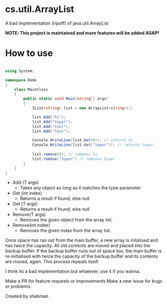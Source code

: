 # cs.util.ArrayList
A bad implementation (ripoff) of java.util.ArrayList

**NOTE: This project is maintained and more features will be added ASAP!**

# How to use


```cs

using System;

namespace Demo
{
    class MainClass
    {
        public static void Main(string[] args)
        {
            IList<string> list = new ArrayList<string>();

            list.Add("hi");
            list.Add("Super");
            list.Add("Cool");
            list.Add("Test");

            Console.WriteLine(list.Get(0)); // returns hi
            Console.WriteLine(list.Get("Super")); // returns Super
            
            list.remove(0); // removes hi
            list.remove("Super") // removes Super
        }
    }
}

```

- Add (T args) 
  - Takes any object as long as it matches the type parameter
- Get (int index) 
  - Returns a result if found, else null
- Get (T args)
  - Returns a result if found, else null
- Remove(T args)
  - Removes the given object from the array list.
- Remove(int index)
  - Removes the given index from the array list.


Once space has ran out from the main buffer, a new array is initalised and has twice the capacity.
All old contents are moved and placed into the backup buffer.
If the backup buffer runs out of space too, the main buffer is re-initialised with twice the capacity of the backup buffer and its contents are moved, again.
This process repeats itself.

I think its a bad implementation but whatever, use it if you wanna.

Make a PR for feature requests or improvements
Make a new issue for bugs or problems.

Created by shabman
